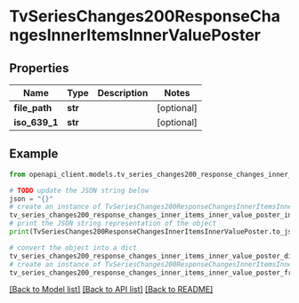 # TvSeriesChanges200ResponseChangesInnerItemsInnerValuePoster


## Properties

Name | Type | Description | Notes
------------ | ------------- | ------------- | -------------
**file_path** | **str** |  | [optional] 
**iso_639_1** | **str** |  | [optional] 

## Example

```python
from openapi_client.models.tv_series_changes200_response_changes_inner_items_inner_value_poster import TvSeriesChanges200ResponseChangesInnerItemsInnerValuePoster

# TODO update the JSON string below
json = "{}"
# create an instance of TvSeriesChanges200ResponseChangesInnerItemsInnerValuePoster from a JSON string
tv_series_changes200_response_changes_inner_items_inner_value_poster_instance = TvSeriesChanges200ResponseChangesInnerItemsInnerValuePoster.from_json(json)
# print the JSON string representation of the object
print(TvSeriesChanges200ResponseChangesInnerItemsInnerValuePoster.to_json())

# convert the object into a dict
tv_series_changes200_response_changes_inner_items_inner_value_poster_dict = tv_series_changes200_response_changes_inner_items_inner_value_poster_instance.to_dict()
# create an instance of TvSeriesChanges200ResponseChangesInnerItemsInnerValuePoster from a dict
tv_series_changes200_response_changes_inner_items_inner_value_poster_from_dict = TvSeriesChanges200ResponseChangesInnerItemsInnerValuePoster.from_dict(tv_series_changes200_response_changes_inner_items_inner_value_poster_dict)
```
[[Back to Model list]](../README.md#documentation-for-models) [[Back to API list]](../README.md#documentation-for-api-endpoints) [[Back to README]](../README.md)


